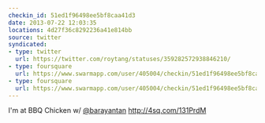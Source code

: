 ```yaml
---
checkin_id: 51ed1f96498ee5bf8caa41d3
date: 2013-07-22 12:03:35
locations: 4d27f36c8292236a41e814bb
source: twitter
syndicated:
- type: twitter
  url: https://twitter.com/roytang/statuses/359282572938846210/
- type: foursquare
  url: https://www.swarmapp.com/user/405004/checkin/51ed1f96498ee5bf8caa41d3?s=LRDMc5HuqBMcwK4mf2e-9KhCbjk&ref=tw
- type: foursquare
  url: https://www.swarmapp.com/user/405004/checkin/51ed1f96498ee5bf8caa41d3?s=LRDMc5HuqBMcwK4mf2e-9KhCbjk&ref=tw
---
```


I'm at BBQ Chicken w/ [@barayantan](https://twitter.com/barayantan/) http://4sq.com/131PrdM